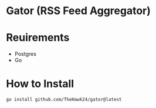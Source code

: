 # Gator (RSS Feed Aggregator)

# Reuirements
* Postgres
* Go

# How to Install
```
go install github.com/TheHawk24/gator@latest

```




